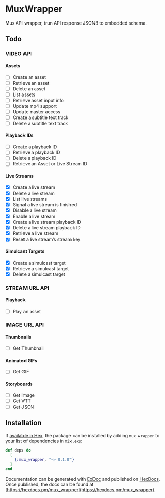 # MuxWrapper

Mux API wrapper, trun API response JSONB to embedded schema.

## Todo

### VIDEO API
#### Assets
- [ ] Create an asset
- [ ] Retrieve an asset
- [ ] Delete an asset
- [ ] List assets
- [ ] Retrieve asset input info
- [ ] Update mp4 support
- [ ] Update master access
- [ ] Create a subtitle text track
- [ ] Delete a subtitle text track

#### Playback IDs
- [ ] Create a playback ID
- [ ] Retrieve a playback ID
- [ ] Delete a playback ID
- [ ] Retrieve an Asset or Live Stream ID

#### Live Streams
- [x] Create a live stream
- [x] Delete a live stream
- [x] List live streams
- [x] Signal a live stream is finished
- [x] Disable a live stream
- [x] Enable a live stream
- [x] Create a live stream playback ID
- [x] Delete a live stream playback ID
- [x] Retrieve a live stream
- [x] Reset a live stream’s stream key

#### Simulcast Targets
- [x] Create a simulcast target
- [x] Retrieve a simulcast target
- [x] Delete a simulcast target

### STREAM URL API
#### Playback
- [ ] Play an asset

### IMAGE URL API
#### Thumbnails
- [ ] Get Thumbnail

#### Animated GIFs
- [ ] Get GIF

#### Storyboards
- [ ] Get Image
- [ ] Get VTT
- [ ] Get JSON

## Installation


If [available in Hex](https://hex.pm/docs/publish), the package can be installed
by adding `mux_wrapper` to your list of dependencies in `mix.exs`:

```elixir
def deps do
  [
    {:mux_wrapper, "~> 0.1.0"}
  ]
end
```

Documentation can be generated with [ExDoc](https://github.com/elixir-lang/ex_doc)
and published on [HexDocs](https://hexdocs.pm). Once published, the docs can
be found at [https://hexdocs.pm/mux_wrapper](https://hexdocs.pm/mux_wrapper).

